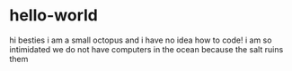 # hello-world
hi besties
i am a small octopus and i have no idea how to code!
i am so intimidated
we do not have computers in the ocean because the salt ruins them
